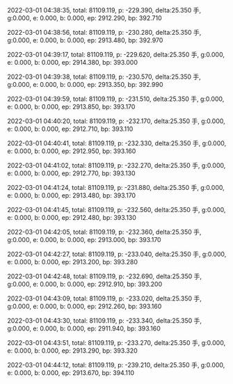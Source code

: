 2022-03-01 04:38:35, total: 81109.119, p: -229.390, delta:25.350 手, g:0.000, e: 0.000, b: 0.000, ep: 2912.290, bp: 392.710

2022-03-01 04:38:56, total: 81109.119, p: -230.280, delta:25.350 手, g:0.000, e: 0.000, b: 0.000, ep: 2913.480, bp: 392.970

2022-03-01 04:39:17, total: 81109.119, p: -229.620, delta:25.350 手, g:0.000, e: 0.000, b: 0.000, ep: 2914.380, bp: 393.000

2022-03-01 04:39:38, total: 81109.119, p: -230.570, delta:25.350 手, g:0.000, e: 0.000, b: 0.000, ep: 2913.350, bp: 392.990

2022-03-01 04:39:59, total: 81109.119, p: -231.510, delta:25.350 手, g:0.000, e: 0.000, b: 0.000, ep: 2913.850, bp: 393.170

2022-03-01 04:40:20, total: 81109.119, p: -232.170, delta:25.350 手, g:0.000, e: 0.000, b: 0.000, ep: 2912.710, bp: 393.110

2022-03-01 04:40:41, total: 81109.119, p: -232.330, delta:25.350 手, g:0.000, e: 0.000, b: 0.000, ep: 2912.950, bp: 393.160

2022-03-01 04:41:02, total: 81109.119, p: -232.270, delta:25.350 手, g:0.000, e: 0.000, b: 0.000, ep: 2912.770, bp: 393.130

2022-03-01 04:41:24, total: 81109.119, p: -231.880, delta:25.350 手, g:0.000, e: 0.000, b: 0.000, ep: 2913.480, bp: 393.170

2022-03-01 04:41:45, total: 81109.119, p: -232.560, delta:25.350 手, g:0.000, e: 0.000, b: 0.000, ep: 2912.480, bp: 393.130

2022-03-01 04:42:05, total: 81109.119, p: -232.360, delta:25.350 手, g:0.000, e: 0.000, b: 0.000, ep: 2913.000, bp: 393.170

2022-03-01 04:42:27, total: 81109.119, p: -233.040, delta:25.350 手, g:0.000, e: 0.000, b: 0.000, ep: 2913.200, bp: 393.280

2022-03-01 04:42:48, total: 81109.119, p: -232.690, delta:25.350 手, g:0.000, e: 0.000, b: 0.000, ep: 2912.910, bp: 393.200

2022-03-01 04:43:09, total: 81109.119, p: -233.020, delta:25.350 手, g:0.000, e: 0.000, b: 0.000, ep: 2912.260, bp: 393.160

2022-03-01 04:43:30, total: 81109.119, p: -233.340, delta:25.350 手, g:0.000, e: 0.000, b: 0.000, ep: 2911.940, bp: 393.160

2022-03-01 04:43:51, total: 81109.119, p: -233.270, delta:25.350 手, g:0.000, e: 0.000, b: 0.000, ep: 2913.290, bp: 393.320

2022-03-01 04:44:12, total: 81109.119, p: -239.210, delta:25.350 手, g:0.000, e: 0.000, b: 0.000, ep: 2913.670, bp: 394.110